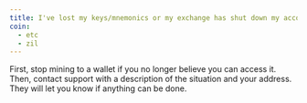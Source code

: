 ```yaml
---
title: I've lost my keys/mnemonics or my exchange has shut down my account. How can I get my unpaid balance?
coin:
  - etc
  - zil
---
```


First, stop mining to a wallet if you no longer believe you can access it. Then, contact support with a description of the situation and your address. They will let you know if anything can be done.
